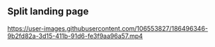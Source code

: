 ## Split landing page

https://user-images.githubusercontent.com/106553827/186496346-9b2fd82a-3d15-411b-91d6-fe3f9aa96a57.mp4

